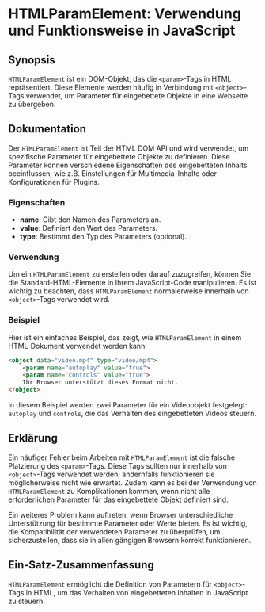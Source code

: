 <!--
Meta Description: # HTMLParamElement: Verwendung und Funktionsweise in JavaScript ## Synopsis `HTMLParamElement` ist ein DOM-Objekt, das die `<param>`-Tags in HTML repr...
Meta Keywords: htmlparamelement, für, ein, tags, parameter
-->

# HTMLParamElement: Verwendung und Funktionsweise in JavaScript

## Synopsis
`HTMLParamElement` ist ein DOM-Objekt, das die `<param>`-Tags in HTML repräsentiert. Diese Elemente werden häufig in Verbindung mit `<object>`-Tags verwendet, um Parameter für eingebettete Objekte in eine Webseite zu übergeben.

## Dokumentation
Der `HTMLParamElement` ist Teil der HTML DOM API und wird verwendet, um spezifische Parameter für eingebettete Objekte zu definieren. Diese Parameter können verschiedene Eigenschaften des eingebetteten Inhalts beeinflussen, wie z.B. Einstellungen für Multimedia-Inhalte oder Konfigurationen für Plugins.

### Eigenschaften
- **name**: Gibt den Namen des Parameters an.
- **value**: Definiert den Wert des Parameters.
- **type**: Bestimmt den Typ des Parameters (optional).

### Verwendung
Um ein `HTMLParamElement` zu erstellen oder darauf zuzugreifen, können Sie die Standard-HTML-Elemente in Ihrem JavaScript-Code manipulieren. Es ist wichtig zu beachten, dass `HTMLParamElement` normalerweise innerhalb von `<object>`-Tags verwendet wird.

### Beispiel
Hier ist ein einfaches Beispiel, das zeigt, wie `HTMLParamElement` in einem HTML-Dokument verwendet werden kann:

```html
<object data="video.mp4" type="video/mp4">
    <param name="autoplay" value="true">
    <param name="controls" value="true">
    Ihr Browser unterstützt dieses Format nicht.
</object>
```

In diesem Beispiel werden zwei Parameter für ein Videoobjekt festgelegt: `autoplay` und `controls`, die das Verhalten des eingebetteten Videos steuern.

## Erklärung
Ein häufiger Fehler beim Arbeiten mit `HTMLParamElement` ist die falsche Platzierung des `<param>`-Tags. Diese Tags sollten nur innerhalb von `<object>`-Tags verwendet werden; andernfalls funktionieren sie möglicherweise nicht wie erwartet. Zudem kann es bei der Verwendung von `HTMLParamElement` zu Komplikationen kommen, wenn nicht alle erforderlichen Parameter für das eingebettete Objekt definiert sind.

Ein weiteres Problem kann auftreten, wenn Browser unterschiedliche Unterstützung für bestimmte Parameter oder Werte bieten. Es ist wichtig, die Kompatibilität der verwendeten Parameter zu überprüfen, um sicherzustellen, dass sie in allen gängigen Browsern korrekt funktionieren.

## Ein-Satz-Zusammenfassung
`HTMLParamElement` ermöglicht die Definition von Parametern für `<object>`-Tags in HTML, um das Verhalten von eingebetteten Inhalten in JavaScript zu steuern.